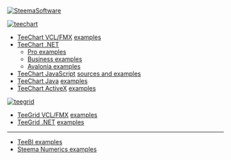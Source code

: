 
[![SteemaSoftware](https://user-images.githubusercontent.com/1788228/148072537-782b51e0-02f4-45dc-a28c-9d7c590c5cc3.png)](https://www.steema.com)

[![teechart](https://user-images.githubusercontent.com/1788228/148073705-b97d1b13-11b1-46c1-9cf0-dcfe282214f4.png)](https://www.steema.com)

- [TeeChart VCL/FMX](https://www.steema.com/product/vcl) [examples](https://github.com/Steema/TeeChart-VCL-FMX-Samples)
- [TeeChart .NET](https://www.steema.com/product/net)
  - [Pro examples](https://github.com/Steema/TeeChart-NET-Pro-Samples)
  - [Business examples](https://github.com/Steema/TeeChart-NET-Business-Samples)
  - [Avalonia examples](https://github.com/Steema/TeeChart-Avalonia-Samples)
- [TeeChart JavaScript](https://www.steema.com/product/html5) [sources and examples](https://github.com/Steema/TeeChart-JavaScript-Samples)
- [TeeChart Java](https://www.steema.com/product/java) [examples](https://github.com/Steema/TeeChart-JAVA-Samples)
- [TeeChart ActiveX](https://www.steema.com/product/ax) [examples](https://github.com/Steema/TeeChart-ActiveX-Samples)

[![teegrid](https://user-images.githubusercontent.com/1788228/148073636-5d5cb38a-e2bb-4472-97c1-f9e7f2283884.png)](https://www.steema.com)

- [TeeGrid VCL/FMX](https://www.steema.com/product/gridvcl) [examples](https://github.com/Steema/TeeGrid-VCL-FMX-Samples)
- [TeeGrid .NET](https://www.steema.com/product/gridnet) [examples](https://github.com/Steema/TeeGrid-NET-Samples)

---

- [TeeBI examples](https://github.com/Steema/Steema-BI-Samples)
- [Steema Numerics examples](https://github.com/Steema/Steema-Numerics-Samples)
